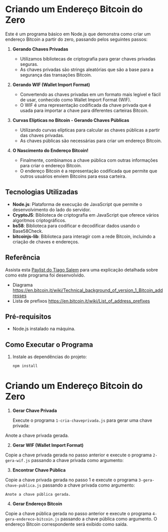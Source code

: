 # Criando um Endereço Bitcoin do Zero

Este é um programa básico em Node.js que demonstra como criar um endereço Bitcoin a partir do zero, passando pelos seguintes passos:

1. **Gerando Chaves Privadas**
   
   - Utilizamos bibliotecas de criptografia para gerar chaves privadas seguras.
   - As chaves privadas são strings aleatórias que são a base para a segurança das transações Bitcoin.

2. **Gerando WIF (Wallet Import Format)**
   
   - Convertendo as chaves privadas em um formato mais legível e fácil de usar, conhecido como Wallet Import Format (WIF).
   - O WIF é uma representação codificada da chave privada que é usada para importar a chave para diferentes carteiras Bitcoin.

3. **Curvas Elípticas no Bitcoin - Gerando Chaves Públicas**
   
   - Utilizando curvas elípticas para calcular as chaves públicas a partir das chaves privadas.
   - As chaves públicas são necessárias para criar um endereço Bitcoin.

4. **O Nascimento do Endereço Bitcoin!**
   
   - Finalmente, combinamos a chave pública com outras informações para criar o endereço Bitcoin.
   - O endereço Bitcoin é a representação codificada que permite que outros usuários enviem Bitcoins para essa carteira.

## Tecnologias Utilizadas

- **Node.js**: Plataforma de execução de JavaScript que permite o desenvolvimento do lado do servidor.
- **CryptoJS**: Biblioteca de criptografia em JavaScript que oferece vários algoritmos criptográficos.
- **bs58**: Biblioteca para codificar e decodificar dados usando o Base58Check.
- **bitcoinjs-lib**: Biblioteca para interagir com a rede Bitcoin, incluindo a criação de chaves e endereços.

## Referência

Assista esta [Paylist do Tiago Salem](https://www.youtube.com/watch?v=RITeGob-eb0&list=PLmDINmHIqrRqtnm0zzdoUm7GTXaEwFgG_) para uma explicação detalhada sobre como este programa foi desenvolvido.

- Diagrama
https://en.bitcoin.it/wiki/Technical_background_of_version_1_Bitcoin_addresses
- Lista de prefixos
https://en.bitcoin.it/wiki/List_of_address_prefixes




## Pré-requisitos

- Node.js instalado na máquina.

## Como Executar o Programa

1. Instale as dependências do projeto:

    ```
    npm install
    ```

# Criando um Endereço Bitcoin do Zero

1. **Gerar Chave Privada**

   Execute o programa `1-cria-chaveprivada.js` para gerar uma chave privada:

Anote a chave privada gerada.

2. **Gerar WIF (Wallet Import Format)**

Copie a chave privada gerada no passo anterior e execute o programa `2-gera-wif.js` passando a chave privada como argumento:


3. **Encontrar Chave Pública**

Copie a chave privada gerada no passo 1 e execute o programa `3-gera-chave-publica.js` passando a chave privada como argumento:

`Anote a chave pública gerada.`

4. **Gerar Endereço Bitcoin**

Copie a chave pública gerada no passo anterior e execute o programa `4-gera-endereco-bitcoin.js` passando a chave pública como argumento.
O endereço Bitcoin correspondente será exibido como saída.




   
